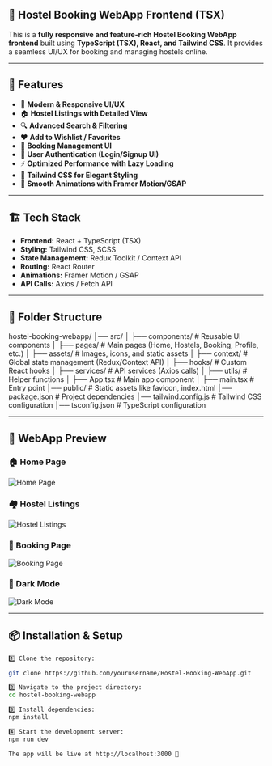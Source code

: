 ## 🏨 Hostel Booking WebApp Frontend (TSX)

This is a **fully responsive and feature-rich Hostel Booking WebApp frontend** built using **TypeScript (TSX), React, and Tailwind CSS**. It provides a seamless UI/UX for booking and managing hostels online.

---

## 🚀 Features
- 🌟 **Modern & Responsive UI/UX**  
- 🏠 **Hostel Listings with Detailed View**  
- 🔍 **Advanced Search & Filtering**  
- ❤️ **Add to Wishlist / Favorites**  
- 📅 **Booking Management UI**  
- 🔐 **User Authentication (Login/Signup UI)**   
- ⚡ **Optimized Performance with Lazy Loading**  
- 🎨 **Tailwind CSS for Elegant Styling**  
- 🔄 **Smooth Animations with Framer Motion/GSAP**  

---

## 🏗️ Tech Stack
- **Frontend:** React + TypeScript (TSX)  
- **Styling:** Tailwind CSS, SCSS  
- **State Management:** Redux Toolkit / Context API  
- **Routing:** React Router  
- **Animations:** Framer Motion / GSAP  
- **API Calls:** Axios / Fetch API  

---

## 📂 Folder Structure

hostel-booking-webapp/ │── src/ │ ├── components/ # Reusable UI components │ 
├── pages/ # Main pages (Home, Hostels, Booking, Profile, etc.) │ 
├── assets/ # Images, icons, and static assets │ ├── context/ # Global state management (Redux/Context API) │ 
├── hooks/ # Custom React hooks │ ├── services/ # API services (Axios calls) │ ├── utils/ # Helper functions │ 
├── App.tsx # Main app component │ ├── main.tsx # Entry point │── public/ # Static assets like favicon, index.html 
│── package.json # Project dependencies │── tailwind.config.js # Tailwind CSS configuration 
│── tsconfig.json # TypeScript configuration


---

## 📸 WebApp Preview  

### 🏠 Home Page  
![Home Page](https://github.com/yourusername/Hostel-Booking-WebApp/blob/main/screenshots/home.png?raw=true)  

### 🏘 Hostel Listings  
![Hostel Listings](https://github.com/yourusername/Hostel-Booking-WebApp/blob/main/screenshots/hostels.png?raw=true)  

### 🛒 Booking Page  
![Booking Page](https://github.com/yourusername/Hostel-Booking-WebApp/blob/main/screenshots/booking.png?raw=true)  

### 🌙 Dark Mode  
![Dark Mode](https://github.com/yourusername/Hostel-Booking-WebApp/blob/main/screenshots/dark-mode.png?raw=true)  

---

## 📦 Installation & Setup
```sh
1️⃣ Clone the repository:  

git clone https://github.com/yourusername/Hostel-Booking-WebApp.git

2️⃣ Navigate to the project directory:
cd hostel-booking-webapp

3️⃣ Install dependencies:
npm install

4️⃣ Start the development server:
npm run dev

The app will be live at http://localhost:3000 🎉




